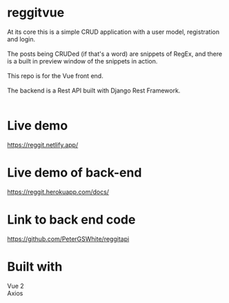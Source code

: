 # reggitvue
At its core this is a simple CRUD application with a user model, registration and login. <br><br>
The posts being CRUDed (if that's a word) are snippets of RegEx, and there is a built in preview window of the snippets in action.<br><br>
This repo is for the Vue front end.<br><br>
The backend is a Rest API built with Django Rest Framework.<br><br>

# Live demo
https://reggit.netlify.app/

# Live demo of back-end
https://reggit.herokuapp.com/docs/

# Link to back end code
https://github.com/PeterGSWhite/reggitapi

# Built with  
Vue 2  
Axios

